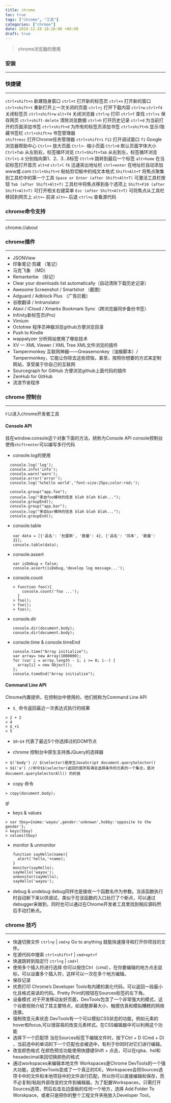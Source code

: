 ```yaml
---
title: chrome
toc: true
tags: ["chrome", "工具"]
categories: ["chrmoe"]
date: 2016-12-28 18:28:06 +08:00
draft: true
---
```

> chrome浏览器的使用

<!--more-->

### 安装
---

### 快捷键
---
`ctrl+shift+n` 新建隐身窗口
`ctrl+t` 打开新的标签页
`ctrl+n` 打开新的窗口
`ctrl+shift+t` 重新打开上一次关闭的页面
`ctrl+j` 打开下载内容
`ctrl+w` `ctrl+f4`  关闭标签页
`ctrl+shift+w` `alt+f4` 关闭浏览器
`ctrl+p` 打印
`ctrl+f` 查找
`ctrl+s` 保存网页
`ctrl+shift-delete` 清除浏览数据
`ctrl+h` 打开历史记录
`ctrl+d` 为当前打开的页面添加书签
`ctrl+shift+d` 为所有的标签页添加书签
`ctrl+shift+b` 显示/隐藏书签栏
`ctrl+shift+o` 书签管理器  
`shift+esc` 打开Chrome任务管理器
`ctrl+shift+i` `f12` 打开调试窗口
`f1` Google浏览器帮助中心
`Ctrl++` 放大页面
`Ctrl+-` 缩小页面
`Ctrl+0` 默认页面字体大小
`Ctrl+Tab` 从左到右，标签循环浏览
`Ctrl+Shift+Tab` 从右到左，标签循环浏览
`Ctrl+1-8` 分别指向第1、2、3…8标签
`Ctrl+9` 跳转到最后一个标签
`alt+home` 在当前标签打开首页
`alt+d` `ctrl+l` `f6` 迅速突出地址栏
`ctrl+enter` 在地址栏自动添加www或.com
`Ctrl+Shift+V` 粘帖剪切板中的纯文本格式
`Shift+Alt+T` 将焦点聚集到工具栏中的第一个工具
`Space or Enter (after Shift+Alt+T)` 可激活工具栏按钮
`Tab (after Shift+Alt+T)` 工具栏中将焦点移到各个选项上
`Shift+F10 (after Shift+Alt+T)` 可打开相关右键菜单
`Esc (after Shift+Alt+T)` 可将焦点从工具栏移回到网页上
`alt+←` 前进
`alt+→` 后退
`ctrl+u` 查看源代码

### chrome命令支持
---
chrome://about

### chrome插件
---
- JSONView
- 印象笔记·剪藏 （笔记）
- 马克飞象 （MD）
- Remarkerbe （标记）
- Clear your downloads list automatically（自动清除下载历史记录）
- Awesome Screenshot / Smartshot （截图）
- Adguard / Adblock Plus （广告拦截）
- 谷歌翻译 / Imtranslator
- Atavi / iCloud / Xmarks Bookmark Sync（跨浏览器同步备份书签）
- Infinity新标签页(Pro)
- Vimium
- Octotree 程序员神器浏览github方便浏览目录
- Push to Kindle
- wappalyzer 分析网站使用了哪些技术
- XV — XML Viewer / XML Tree XML文件浏览的插件
- Tampermonkey 互联网神器——Greasemonkey（油猴脚本）/ Tampermonkey，它能让你除去这些烦恼，甚至，按照你想要的方式来定制网站，享受属于你自己的互联网
- Sourcegraph for GitHub 方便浏览github上面代码的插件
- ZenHub for GitHub
- 流浪节省程序

### chrome 控制台
---
`F12`进入chrome开发者工具

#### Console API
挂在window.console这个对象下面的方法，统称为Console API
console控制台使用`shift+enter`可以编写多行代码
- console.log的使用
```
  console.log('log');
  console.info('info');
  console.warn('warn');
  console.error('error');
  console.log('%chello world','font-size:25px;color:red;');
```
```
  console.group("app.foo");
  console.log("来自foo模块的信息 blah blah blah...");
  console.groupEnd();
  console.group("app.bar");
  console.log("来自bar模块的信息 blah blah blah...");
  console.groupEnd();
```

- console.table

  ```
  var data = [{'品名': '杜雷斯', '数量': 4}, {'品名': '冈本', '数量': 3}];
  console.table(data);

  ```  

- console.assert
  ```
  var isDebug = false;
  console.assert(isDebug,'develop log message...');
  ```

- console.count

  ```
  > function foo(){
      console.count('foo ...');
    }
  > foo();
  > foo();
  > foo();
  ```

- console.dir
  ```
  console.dir(document.body);
  console.dir(document.body);
  ```

- console.time & console.timeEnd
  ```
  console.time("Array initialize");
  var array= new Array(1000000);
  for (var i = array.length - 1; i >= 0; i--) {
    array[i] = new Object();
  };
  console.timeEnd("Array initialize");
  ```

#### Command Line API
Chrome内置提供，在控制台中使用的，他们统称为Command Line API
- `$_` 命令返回最近一次表达式执行的结果
```
> 2 + 2
< 4
> $_+1
< 5
```

- `$0~$4` 代表了最近5个你选择过的DOM节点

- chrome 控制台中原生支持类JQuery的选择器
```
> $('body') // $(selector)是原生JavaScript document.querySelector()
> $$('a') //命令$$(selector)返回的是所有满足选择条件的元素的一个集合，是对document.querySelectorAll() 的封装
```

- copy 命令
```
> copy(document.body);
```
gi
- keys & values
```
> var tboy={name:'wayou',gender:'unknown',hobby:'opposite to the gender'};
> keys(tboy)
> values(tboy)
```

- monitor & unmonitor
  ```
  function sayHello(name){
    alert('hello,'+name);
  }
  monitor(sayHello);
  sayHello('wayou');
  unmonitor(sayHello);
  sayHello('wayou');
  ```

- debug & undebug
debug同样也是接收一个函数名作为参数。当该函数执行时自动断下来以供调试，类似于在该函数的入口处打了个断点，可以通过debugger来做到，同时也可以通过在Chrome开发者工具里找到相应源码然后手动打断点。

### chrome 技巧
---
- 快速切换文件
`ctrl+p` | `cmd+p` Go to anything 就能快速搜寻和打开你项目的文件。
- 在源代码中搜索
`ctrl+shift+f` | `cmd+opt+f`
- 快速跳转到指定行
`ctrl+g` | `cmd+l`
- 使用多个插入符进行选择
你可以按住Ctrl（cmd），在你要编辑的地方点击鼠标，可以设置多个插入符，这样可以一次在多个地方编辑。
- 保存记录
- 优质打印
Chrome’s Developer Tools有内建的美化代码，可以返回一段最小化且格式易读的代码。Pretty Print的按钮在Sources标签的左下角。
- 设备模式
对于开发移动友好页面，DevTools包含了一个非常强大的模式，这个谷歌视频介绍了其主要特点，如调整屏幕大小、触摸仿真和模拟糟糕的网络连接。
- 强制改变元素状态
DevTools有一个可以模拟CSS状态的功能，例如元素的hover和focus,可以很容易的改变元素样式。在CSS编辑器中可以利用这个功能
- 选择下一个匹配项
当在Sources标签下编辑文件时，按下Ctrl + D (Cmd + D) ，当前选中的单词的下一个匹配也会被选中，有利于你同时对它们进行编辑。
- 改变颜色格式
在颜色预览功能使用快捷键Shift + 点击，可以在rgba、hsl和hexadecimal来回切换颜色的格式
- 通过workspaces来编辑本地文件
Workspaces是Chrome DevTools的一个强大功能，这使DevTools变成了一个真正的IDE。Workspaces会将Sources选项卡中的文件和本地项目中的文件进行匹配，所以你可以直接编辑和保存，而不必复制/粘贴外部改变的文件到编辑器。为了配置Workspaces，只需打开Sources选项，然后右击左边面板的任何一个地方，选择 Add Folder To Worskpace，或者只是把你的整个工程文件夹拖放入Developer Tool。
